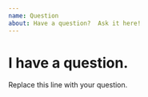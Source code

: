 ```yaml
---
name: Question
about: Have a question?  Ask it here!
---
```


# I have a question.
Replace this line with your question.